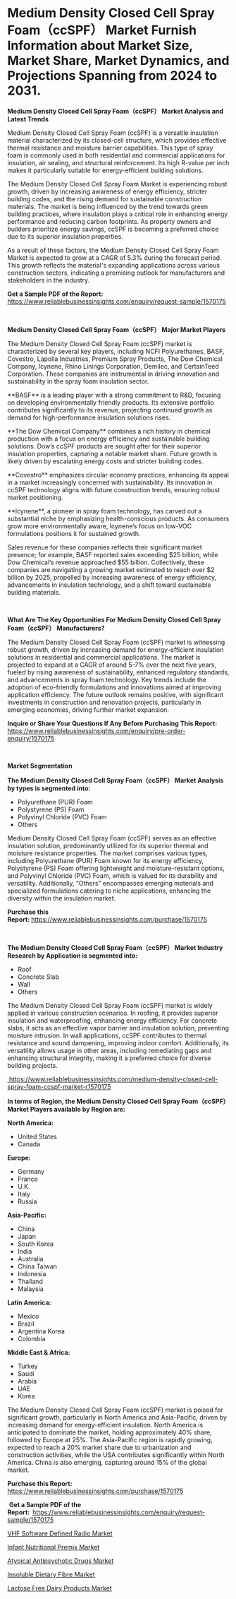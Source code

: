 <p><h1>Medium Density Closed Cell Spray Foam（ccSPF） Market Furnish Information about Market Size, Market Share, Market Dynamics, and Projections Spanning from 2024 to 2031.</h1></p><p><strong>Medium Density Closed Cell Spray Foam（ccSPF） Market Analysis and Latest Trends</strong></p>
<p><p>Medium Density Closed Cell Spray Foam (ccSPF) is a versatile insulation material characterized by its closed-cell structure, which provides effective thermal resistance and moisture barrier capabilities. This type of spray foam is commonly used in both residential and commercial applications for insulation, air sealing, and structural reinforcement. Its high R-value per inch makes it particularly suitable for energy-efficient building solutions.</p><p>The Medium Density Closed Cell Spray Foam Market is experiencing robust growth, driven by increasing awareness of energy efficiency, stricter building codes, and the rising demand for sustainable construction materials. The market is being influenced by the trend towards green building practices, where insulation plays a critical role in enhancing energy performance and reducing carbon footprints. As property owners and builders prioritize energy savings, ccSPF is becoming a preferred choice due to its superior insulation properties.</p><p>As a result of these factors, the Medium Density Closed Cell Spray Foam Market is expected to grow at a CAGR of 5.3% during the forecast period. This growth reflects the material's expanding applications across various construction sectors, indicating a promising outlook for manufacturers and stakeholders in the industry.</p></p>
<p><strong>Get a Sample PDF of the Report:&nbsp;</strong> <a href="https://www.reliablebusinessinsights.com/enquiry/request-sample/1570175?utm_campaign=1588&utm_medium=2&utm_source=Github&utm_content=ia&utm_term=19102024&utm_id=medium-density-closed-cell-spray-foamccspf">https://www.reliablebusinessinsights.com/enquiry/request-sample/1570175</a></p>
<p>&nbsp;</p>
<p><strong>Medium Density Closed Cell Spray Foam（ccSPF） Major Market Players</strong></p>
<p><p>The Medium Density Closed Cell Spray Foam (ccSPF) market is characterized by several key players, including NCFI Polyurethanes, BASF, Covestro, Lapolla Industries, Premium Spray Products, The Dow Chemical Company, Icynene, Rhino Linings Corporation, Demilec, and CertainTeed Corporation. These companies are instrumental in driving innovation and sustainability in the spray foam insulation sector.</p><p>**BASF** is a leading player with a strong commitment to R&D, focusing on developing environmentally friendly products. Its extensive portfolio contributes significantly to its revenue, projecting continued growth as demand for high-performance insulation solutions rises.</p><p>**The Dow Chemical Company** combines a rich history in chemical production with a focus on energy efficiency and sustainable building solutions. Dow’s ccSPF products are sought after for their superior insulation properties, capturing a notable market share. Future growth is likely driven by escalating energy costs and stricter building codes.</p><p>**Covestro** emphasizes circular economy practices, enhancing its appeal in a market increasingly concerned with sustainability. Its innovation in ccSPF technology aligns with future construction trends, ensuring robust market positioning.</p><p>**Icynene**, a pioneer in spray foam technology, has carved out a substantial niche by emphasizing health-conscious products. As consumers grow more environmentally aware, Icynene’s focus on low-VOC formulations positions it for sustained growth.</p><p>Sales revenue for these companies reflects their significant market presence; for example, BASF reported sales exceeding $25 billion, while Dow Chemical’s revenue approached $55 billion. Collectively, these companies are navigating a growing market estimated to reach over $2 billion by 2025, propelled by increasing awareness of energy efficiency, advancements in insulation technology, and a shift toward sustainable building materials.</p></p>
<p>&nbsp;</p>
<p><strong>What Are The Key Opportunities For Medium Density Closed Cell Spray Foam（ccSPF） Manufacturers?</strong></p>
<p><p>The Medium Density Closed Cell Spray Foam (ccSPF) market is witnessing robust growth, driven by increasing demand for energy-efficient insulation solutions in residential and commercial applications. The market is projected to expand at a CAGR of around 5-7% over the next five years, fueled by rising awareness of sustainability, enhanced regulatory standards, and advancements in spray foam technology. Key trends include the adoption of eco-friendly formulations and innovations aimed at improving application efficiency. The future outlook remains positive, with significant investments in construction and renovation projects, particularly in emerging economies, driving further market expansion.</p></p>
<p><strong>Inquire or Share Your Questions If Any Before Purchasing This Report:</strong> <a href="https://www.reliablebusinessinsights.com/enquiry/pre-order-enquiry/1570175?utm_campaign=1588&utm_medium=2&utm_source=Github&utm_content=ia&utm_term=19102024&utm_id=medium-density-closed-cell-spray-foamccspf">https://www.reliablebusinessinsights.com/enquiry/pre-order-enquiry/1570175</a></p>
<p>&nbsp;</p>
<p><strong>Market Segmentation</strong></p>
<p><strong>The Medium Density Closed Cell Spray Foam（ccSPF） Market Analysis by types is segmented into:</strong></p>
<p><ul><li>Polyurethane (PUR) Foam</li><li>Polystyrene (PS) Foam</li><li>Polyvinyl Chloride (PVC) Foam</li><li>Others</li></ul></p>
<p><p>Medium Density Closed Cell Spray Foam (ccSPF) serves as an effective insulation solution, predominantly utilized for its superior thermal and moisture resistance properties. The market comprises various types, including Polyurethane (PUR) Foam known for its energy efficiency, Polystyrene (PS) Foam offering lightweight and moisture-resistant options, and Polyvinyl Chloride (PVC) Foam, which is valued for its durability and versatility. Additionally, “Others” encompasses emerging materials and specialized formulations catering to niche applications, enhancing the diversity within the insulation market.</p></p>
<p><strong>Purchase this Report:&nbsp;</strong><a href="https://www.reliablebusinessinsights.com/purchase/1570175?utm_campaign=1588&utm_medium=2&utm_source=Github&utm_content=ia&utm_term=19102024&utm_id=medium-density-closed-cell-spray-foamccspf">https://www.reliablebusinessinsights.com/purchase/1570175</a></p>
<p>&nbsp;</p>
<p><strong>The Medium Density Closed Cell Spray Foam（ccSPF） Market Industry Research by Application is segmented into:</strong></p>
<p><ul><li>Roof</li><li>Concrete Slab</li><li>Wall</li><li>Others</li></ul></p>
<p><p>The Medium Density Closed Cell Spray Foam (ccSPF) market is widely applied in various construction scenarios. In roofing, it provides superior insulation and waterproofing, enhancing energy efficiency. For concrete slabs, it acts as an effective vapor barrier and insulation solution, preventing moisture intrusion. In wall applications, ccSPF contributes to thermal resistance and sound dampening, improving indoor comfort. Additionally, its versatility allows usage in other areas, including remediating gaps and enhancing structural integrity, making it a preferred choice for diverse building projects.</p></p>
<p><a href="https://www.reliablebusinessinsights.com/medium-density-closed-cell-spray-foam-ccspf-market-r1570175?utm_campaign=1588&utm_medium=2&utm_source=Github&utm_content=ia&utm_term=19102024&utm_id=medium-density-closed-cell-spray-foamccspf">&nbsp;https://www.reliablebusinessinsights.com/medium-density-closed-cell-spray-foam-ccspf-market-r1570175</a></p>
<p><strong>In terms of Region, the Medium Density Closed Cell Spray Foam（ccSPF） Market Players available by Region are:</strong></p>
<p>
    <p> <strong> North America: </strong>
        <ul>
            <li>United States</li>
            <li>Canada</li>
        </ul>
        </p> 
    <p> <strong> Europe: </strong>
        <ul>
            <li>Germany</li>
            <li>France</li>
            <li>U.K.</li>
            <li>Italy</li>
            <li>Russia</li>
        </ul>
        </p> 
    <p> <strong> Asia-Pacific: </strong>
        <ul>
            <li>China</li>
            <li>Japan</li>
            <li>South Korea</li>
            <li>India</li>
            <li>Australia</li>
            <li>China Taiwan</li>
            <li>Indonesia</li>
            <li>Thailand</li>
            <li>Malaysia</li>
        </ul>
        </p> 
    <p> <strong> Latin America: </strong>
        <ul>
            <li>Mexico</li>
            <li>Brazil</li>
            <li>Argentina Korea</li>
            <li>Colombia</li>
        </ul>
        </p> 
    <p> <strong> Middle East & Africa: </strong>
        <ul>
            <li>Turkey</li>
            <li>Saudi</li>
            <li>Arabia</li>
            <li>UAE</li>
            <li>Korea</li>
        </ul>
    </p>
    </p>
<p><p>The Medium Density Closed Cell Spray Foam (ccSPF) market is poised for significant growth, particularly in North America and Asia-Pacific, driven by increasing demand for energy-efficient insulation. North America is anticipated to dominate the market, holding approximately 40% share, followed by Europe at 25%. The Asia-Pacific region is rapidly growing, expected to reach a 20% market share due to urbanization and construction activities, while the USA contributes significantly within North America. China is also emerging, capturing around 15% of the global market.</p></p>
<p><strong>Purchase this Report: </strong><a href="https://www.reliablebusinessinsights.com/purchase/1570175?utm_campaign=1588&utm_medium=2&utm_source=Github&utm_content=ia&utm_term=19102024&utm_id=medium-density-closed-cell-spray-foamccspf">https://www.reliablebusinessinsights.com/purchase/1570175</a></p>
<p>&nbsp;<strong>Get a Sample PDF of the Report:&nbsp;&nbsp;</strong><a href="https://www.reliablebusinessinsights.com/enquiry/request-sample/1570175?utm_campaign=1588&utm_medium=2&utm_source=Github&utm_content=ia&utm_term=19102024&utm_id=medium-density-closed-cell-spray-foamccspf">https://www.reliablebusinessinsights.com/enquiry/request-sample/1570175</a></p>
<p><strong></strong></p>
<p><p><a href="https://www.linkedin.com/pulse/vhf-software-defined-radio-market-transformation-comparative-jsrsf?utm_campaign=1588&utm_medium=2&utm_source=Github&utm_content=ia&utm_term=19102024&utm_id=medium-density-closed-cell-spray-foamccspf">VHF Software Defined Radio Market</a></p><p><a href="https://www.linkedin.com/pulse/driving-forces-global-infant-nutritional-premix-market-trends-g8sbe?utm_campaign=1588&utm_medium=2&utm_source=Github&utm_content=ia&utm_term=19102024&utm_id=medium-density-closed-cell-spray-foamccspf">Infant Nutritional Premix Market</a></p><p><a href="https://github.com/nicoletavirag/Market-Research-Report-List-5/blob/main/atypical-antipsychotic-drugs-market.md?utm_campaign=1588&utm_medium=2&utm_source=Github&utm_content=ia&utm_term=19102024&utm_id=medium-density-closed-cell-spray-foamccspf">Atypical Antipsychotic Drugs Market</a></p><p><a href="https://www.linkedin.com/pulse/evolution-insoluble-dietary-fibre-market-key-shifts-from-2nixe?utm_campaign=1588&utm_medium=2&utm_source=Github&utm_content=ia&utm_term=19102024&utm_id=medium-density-closed-cell-spray-foamccspf">Insoluble Dietary Fibre Market</a></p><p><a href="https://www.linkedin.com/pulse/market-dynamics-future-trends-global-lactose-free-dairy-7geae?utm_campaign=1588&utm_medium=2&utm_source=Github&utm_content=ia&utm_term=19102024&utm_id=medium-density-closed-cell-spray-foamccspf">Lactose Free Dairy Products Market</a></p></p>